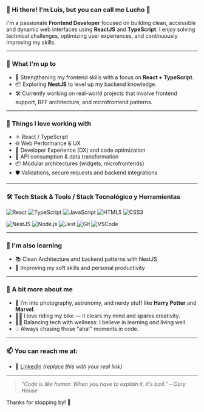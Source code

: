 ### 👋 Hi there! I'm Luis, but you can call me Lucho 🚀

I'm a passionate **Frontend Developer** focused on building clean, accessible and dynamic web interfaces using **ReactJS** and **TypeScript**. I enjoy solving technical challenges, optimizing user experiences, and continuously improving my skills.

---

### 🧠 What I'm up to

- 🔭 Strengthening my frontend skills with a focus on **React + TypeScript**.
- 📦 Exploring **NestJS** to level up my backend knowledge.
- 🛠️ Currently working on real-world projects that involve frontend support, BFF architecture, and microfrontend patterns.

---

### 🧩 Things I love working with

- ⚛️ React / TypeScript
- 🌐 Web Performance & UX
- 🧰 Developer Experience (DX) and code optimization
- 📄 API consumption & data transformation
- 📦 Modular architectures (widgets, microfrontends)
- 🛡️ Validations, secure requests and backend integrations

---

### 🛠️ Tech Stack & Tools / Stack Tecnológico y Herramientas

![React](https://img.shields.io/badge/React-20232A?style=for-the-badge&logo=react&logoColor=61DAFB)
![TypeScript](https://img.shields.io/badge/TypeScript-007ACC?style=for-the-badge&logo=typescript&logoColor=white)
![JavaScript](https://img.shields.io/badge/JavaScript-F7DF1E?style=for-the-badge&logo=javascript&logoColor=black)
![HTML5](https://img.shields.io/badge/HTML5-E34F26?style=for-the-badge&logo=html5&logoColor=white)
![CSS3](https://img.shields.io/badge/CSS3-1572B6?style=for-the-badge&logo=css3&logoColor=white)

![NestJS](https://img.shields.io/badge/NestJS-E0234E?style=for-the-badge&logo=nestjs&logoColor=white)
![Node.js](https://img.shields.io/badge/Node.js-339933?style=for-the-badge&logo=nodedotjs&logoColor=white)
![Jest](https://img.shields.io/badge/Jest-C21325?style=for-the-badge&logo=jest&logoColor=white)
![Git](https://img.shields.io/badge/Git-F05032?style=for-the-badge&logo=git&logoColor=white)
![VSCode](https://img.shields.io/badge/VSCode-007ACC?style=for-the-badge&logo=visualstudiocode&logoColor=white)

---

### 🌱 I'm also learning

- 📚 Clean Architecture and backend patterns with NestJS
- 💬 Improving my soft skills and personal productivity

---

### 💬 A bit more about me

- 📸 I’m into photography, astronomy, and nerdy stuff like **Harry Potter** and **Marvel**.
- 🚴‍♂️ I love riding my bike — it clears my mind and sparks creativity.
- 🧘‍♂️ Balancing tech with wellness: I believe in learning *and* living well.
- 💡 Always chasing those "aha!" moments in code.

---

### 📫 You can reach me at:

- 📍 [LinkedIn](https://www.linkedin.com/in/luisjulio) *(replace this with your real link)*

---

> *“Code is like humor. When you have to explain it, it’s bad.” – Cory House*

Thanks for stopping by! 🌟
